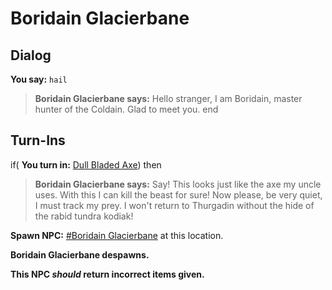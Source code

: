# Boridain Glacierbane


## Dialog

**You say:** `hail`



>**Boridain Glacierbane says:** Hello stranger, I am Boridain, master hunter of the Coldain. Glad to meet you.
end

## Turn-Ins





if( **You turn in:** [Dull Bladed Axe](/item/30265)) then


>**Boridain Glacierbane says:** Say! This looks just like the axe my uncle uses. With this I can kill the beast for sure! Now please, be very quiet, I must track my prey. I won't return to Thurgadin without the hide of the rabid tundra kodiak!


**Spawn NPC:**  [\#Boridain Glacierbane](/npc/116016) at this location.


**Boridain Glacierbane despawns.**

**This NPC *should* return incorrect items given.**
